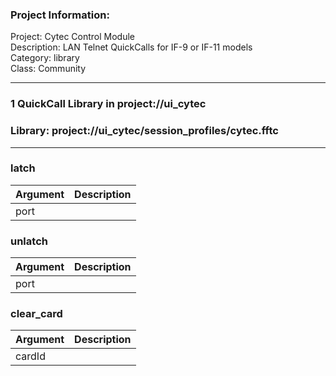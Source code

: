 ### Project Information:
Project: Cytec Control Module  
Description: LAN Telnet QuickCalls for IF-9 or IF-11 models  
Category: library  
Class: Community  
  
___
### 1 QuickCall Library in project://ui_cytec
### Library: project://ui_cytec/session_profiles/cytec.fftc
___
### latch

Argument | Description
------------ | -------------
port | 
### unlatch

Argument | Description
------------ | -------------
port | 
### clear_card

Argument | Description
------------ | -------------
cardId | 
